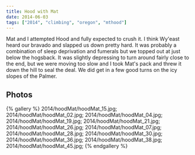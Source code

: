 ```yaml
---
title: Hood with Mat
date: 2014-06-03
tags: ["2014", "climbing", "oregon", "mthood"]
---
```


Mat and I attempted Hood and fully expected to crush it.  I think Wy'east heard our bravado and slapped us down pretty hard.  It was probably a combination of sleep deprivation and fumerals but we topped out at just below the hogsback.  It was slightly depressing to turn around fairly close to the end, but we were moving too slow and I took Mat's pack and threw it down the hill to seal the deal.  We did get in a few good turns on the icy slopes of the Palmer.

## Photos

{% gallery %}
2014/hoodMat/hoodMat_15.jpg;
2014/hoodMat/hoodMat_02.jpg;
2014/hoodMat/hoodMat_04.jpg;
2014/hoodMat/hoodMat_19.jpg;
2014/hoodMat/hoodMat_21.jpg;
2014/hoodMat/hoodMat_26.jpg;
2014/hoodMat/hoodMat_07.jpg;
2014/hoodMat/hoodMat_28.jpg;
2014/hoodMat/hoodMat_30.jpg;
2014/hoodMat/hoodMat_36.jpg;
2014/hoodMat/hoodMat_38.jpg;
2014/hoodMat/hoodMat_45.jpg;
{% endgallery %}

